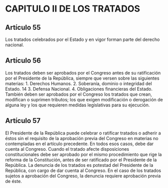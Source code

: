 # CAPITULO II DE LOS TRATADOS

## Artículo 55

Los tratados celebrados por el Estado y en vigor forman parte del derecho nacional. 

## Artículo 56

Los tratados deben ser aprobados por el Congreso antes de su ratificación por el Presidente de la República, siempre que versen sobre las siguientes materias: 1. Derechos Humanos. 2. Soberanía, dominio o integridad del Estado. 14 3. Defensa Nacional. 4. Obligaciones financieras del Estado. También deben ser aprobados por el Congreso los tratados que crean, modifican o suprimen tributos; los que exigen modificación o derogación de alguna ley y los que requieren medidas legislativas para su ejecución. 

## Artículo 57

El Presidente de la República puede celebrar o ratificar tratados o adherir a éstos sin el requisito de la aprobación previa del Congreso en materias no contempladas en el artículo precedente. En todos esos casos, debe dar cuenta al Congreso. Cuando el tratado afecte disposiciones constitucionales debe ser aprobado por el mismo procedimiento que rige la reforma de la Constitución, antes de ser ratificado por el Presidente de la República. La denuncia de los tratados es potestad del Presidente de la República, con cargo de dar cuenta al Congreso. En el caso de los tratados sujetos a aprobación del Congreso, la denuncia requiere aprobación previa de éste.  

